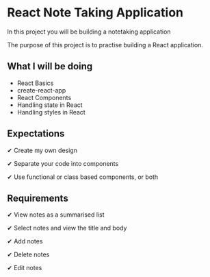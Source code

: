 # React Note Taking Application

In this project you will be building a notetaking application

The purpose of this project is to practise building a React application.

## What I will be doing

- React Basics
- create-react-app
- React Components
- Handling state in React
- Handling styles in React

## Expectations

✔ Create my own design

✔ Separate your code into components

✔ Use functional or class based components, or both

## Requirements

✔ View notes as a summarised list

✔ Select notes and view the title and body

✔ Add notes

✔ Delete notes

✔ Edit notes